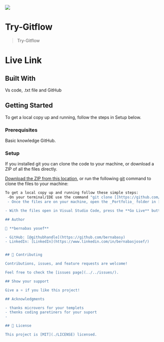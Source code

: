 
![](https://img.shields.io/badge/Microverse-blueviolet)

# Try-Gitflow

> Try-Gitflow
> 
 # Live Link



## Built With
Vs code, .txt file and GitHub


## Getting Started
To get a local copy up and running, follow the steps in Setup below.

### Prerequisites
Basic knowledge GitHub.

### Setup
If you installed git you can clone the code to your machine, or download a ZIP of all the files directly.

[Download the ZIP from this location](https://github.com/bernabasy/Try-Gitflow/archive/refs/heads/dev.zip), or run the following [git](https://git-scm.com/downloads) command to clone the files to your machine:

```bash
To get a local copy up and running follow these simple steps:
 -On your terminal/IDE use the command "git clone [[https://github.com/bernabasy/poritipholio.git](https://github.com/bernabasy/Try-Gitflow.git)"](https://github.com/bernabasy/Try-Gitflow.git) "
 - Once the files are on your machine, open the _Portfolio_ folder in [Visual Studio Code](https://code.visualstudio.com/)

- With the files open in Visual Studio Code, press the **Go Live** button at the bottom of the window to launch the files with [Live Server](https://marketplace.visualstudio.com/items?itemName=ritwickdey.LiveServer).

## Author

👤 **bernabas yosef**

- GitHub: [@githubhandle](https://github.com/bernabasy)
- LinkedIn: [LinkedIn](https://www.linkedin.com/in/bernabasjosef/)


## 🤝 Contributing

Contributions, issues, and feature requests are welcome!

Feel free to check the [issues page](../../issues/).

## Show your support

Give a ⭐️ if you like this project!

## Acknowledgments

- thanks microvers for your templets
- thenks coding paretiners for your suport
-

## 📝 License

This project is [MIT](./LICENSE) licensed.

